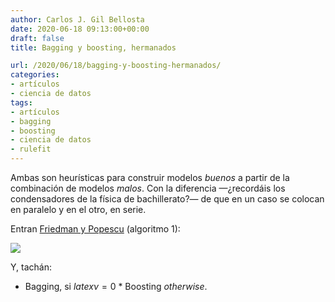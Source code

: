 ```yaml
---
author: Carlos J. Gil Bellosta
date: 2020-06-18 09:13:00+00:00
draft: false
title: Bagging y boosting, hermanados

url: /2020/06/18/bagging-y-boosting-hermanados/
categories:
- artículos
- ciencia de datos
tags:
- artículos
- bagging
- boosting
- ciencia de datos
- rulefit
---
```





Ambas son heurísticas para construir modelos _buenos_ a partir de la combinación de modelos _malos_. Con la diferencia —¿recordáis los condensadores de la física de bachillerato?— de que en un caso se colocan en paralelo y en el otro,  en serie.







Entran [Friedman y Popescu](https://arxiv.org/abs/0811.1679) (algoritmo 1):







![](/wp-uploads/2020/06/friedman_popescu_algo_1.png)








Y, tachán:





  * Bagging, si $latex \nu = 0$  * Boosting _otherwise_.

